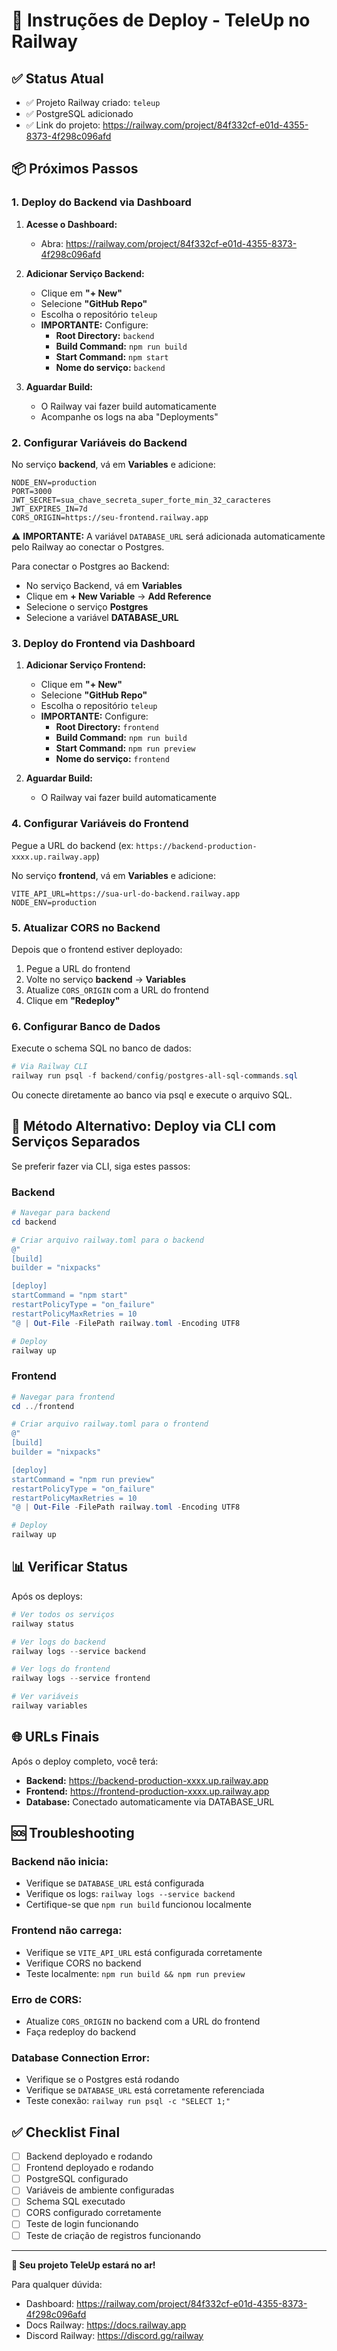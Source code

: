 # 🚀 Instruções de Deploy - TeleUp no Railway

## ✅ Status Atual
- ✅ Projeto Railway criado: `teleup`
- ✅ PostgreSQL adicionado
- ✅ Link do projeto: https://railway.com/project/84f332cf-e01d-4355-8373-4f298c096afd

## 📦 Próximos Passos

### 1. Deploy do Backend via Dashboard

1. **Acesse o Dashboard:**
   - Abra: https://railway.com/project/84f332cf-e01d-4355-8373-4f298c096afd
   
2. **Adicionar Serviço Backend:**
   - Clique em **"+ New"**
   - Selecione **"GitHub Repo"**
   - Escolha o repositório `teleup`
   - **IMPORTANTE:** Configure:
     - **Root Directory:** `backend`
     - **Build Command:** `npm run build`
     - **Start Command:** `npm start`
     - **Nome do serviço:** `backend`

3. **Aguardar Build:**
   - O Railway vai fazer build automaticamente
   - Acompanhe os logs na aba "Deployments"

### 2. Configurar Variáveis do Backend

No serviço **backend**, vá em **Variables** e adicione:

```env
NODE_ENV=production
PORT=3000
JWT_SECRET=sua_chave_secreta_super_forte_min_32_caracteres
JWT_EXPIRES_IN=7d
CORS_ORIGIN=https://seu-frontend.railway.app
```

⚠️ **IMPORTANTE:** A variável `DATABASE_URL` será adicionada automaticamente pelo Railway ao conectar o Postgres.

Para conectar o Postgres ao Backend:
- No serviço Backend, vá em **Variables**
- Clique em **+ New Variable** → **Add Reference**
- Selecione o serviço **Postgres**
- Selecione a variável **DATABASE_URL**

### 3. Deploy do Frontend via Dashboard

1. **Adicionar Serviço Frontend:**
   - Clique em **"+ New"**
   - Selecione **"GitHub Repo"**
   - Escolha o repositório `teleup`
   - **IMPORTANTE:** Configure:
     - **Root Directory:** `frontend`
     - **Build Command:** `npm run build`
     - **Start Command:** `npm run preview`
     - **Nome do serviço:** `frontend`

2. **Aguardar Build:**
   - O Railway vai fazer build automaticamente

### 4. Configurar Variáveis do Frontend

Pegue a URL do backend (ex: `https://backend-production-xxxx.up.railway.app`)

No serviço **frontend**, vá em **Variables** e adicione:

```env
VITE_API_URL=https://sua-url-do-backend.railway.app
NODE_ENV=production
```

### 5. Atualizar CORS no Backend

Depois que o frontend estiver deployado:
1. Pegue a URL do frontend
2. Volte no serviço **backend** → **Variables**
3. Atualize `CORS_ORIGIN` com a URL do frontend
4. Clique em **"Redeploy"**

### 6. Configurar Banco de Dados

Execute o schema SQL no banco de dados:

```powershell
# Via Railway CLI
railway run psql -f backend/config/postgres-all-sql-commands.sql
```

Ou conecte diretamente ao banco via psql e execute o arquivo SQL.

## 🔄 Método Alternativo: Deploy via CLI com Serviços Separados

Se preferir fazer via CLI, siga estes passos:

### Backend

```powershell
# Navegar para backend
cd backend

# Criar arquivo railway.toml para o backend
@"
[build]
builder = "nixpacks"

[deploy]
startCommand = "npm start"
restartPolicyType = "on_failure"
restartPolicyMaxRetries = 10
"@ | Out-File -FilePath railway.toml -Encoding UTF8

# Deploy
railway up
```

### Frontend

```powershell
# Navegar para frontend
cd ../frontend

# Criar arquivo railway.toml para o frontend
@"
[build]
builder = "nixpacks"

[deploy]
startCommand = "npm run preview"
restartPolicyType = "on_failure"
restartPolicyMaxRetries = 10
"@ | Out-File -FilePath railway.toml -Encoding UTF8

# Deploy
railway up
```

## 📊 Verificar Status

Após os deploys:

```powershell
# Ver todos os serviços
railway status

# Ver logs do backend
railway logs --service backend

# Ver logs do frontend
railway logs --service frontend

# Ver variáveis
railway variables
```

## 🌐 URLs Finais

Após o deploy completo, você terá:

- **Backend:** https://backend-production-xxxx.up.railway.app
- **Frontend:** https://frontend-production-xxxx.up.railway.app
- **Database:** Conectado automaticamente via DATABASE_URL

## 🆘 Troubleshooting

### Backend não inicia:
- Verifique se `DATABASE_URL` está configurada
- Verifique os logs: `railway logs --service backend`
- Certifique-se que `npm run build` funcionou localmente

### Frontend não carrega:
- Verifique se `VITE_API_URL` está configurada corretamente
- Verifique CORS no backend
- Teste localmente: `npm run build && npm run preview`

### Erro de CORS:
- Atualize `CORS_ORIGIN` no backend com a URL do frontend
- Faça redeploy do backend

### Database Connection Error:
- Verifique se o Postgres está rodando
- Verifique se `DATABASE_URL` está corretamente referenciada
- Teste conexão: `railway run psql -c "SELECT 1;"`

## ✅ Checklist Final

- [ ] Backend deployado e rodando
- [ ] Frontend deployado e rodando
- [ ] PostgreSQL configurado
- [ ] Variáveis de ambiente configuradas
- [ ] Schema SQL executado
- [ ] CORS configurado corretamente
- [ ] Teste de login funcionando
- [ ] Teste de criação de registros funcionando

---

**🎉 Seu projeto TeleUp estará no ar!**

Para qualquer dúvida:
- Dashboard: https://railway.com/project/84f332cf-e01d-4355-8373-4f298c096afd
- Docs Railway: https://docs.railway.app
- Discord Railway: https://discord.gg/railway


